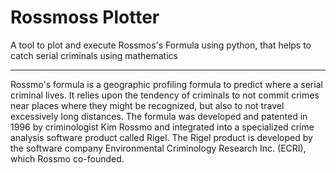 # Rossmoss Plotter
A tool to plot and execute Rossmos's Formula using python, that helps to catch serial criminals using mathematics

---

Rossmo's formula is a geographic profiling formula to predict where a serial criminal lives. It relies upon the tendency of criminals to not commit crimes near places where they might be recognized, but also to not travel excessively long distances. The formula was developed and patented in 1996 by criminologist Kim Rossmo and integrated into a specialized crime analysis software product called Rigel. The Rigel product is developed by the software company Environmental Criminology Research Inc. (ECRI), which Rossmo co-founded.
